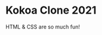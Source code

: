 <!--서식이 있는 문서에 필요 모든 git repository가 가지고 있어야함  -->
<!-- #제목 -->

# Kokoa Clone 2021

HTML & CSS are so much fun!
